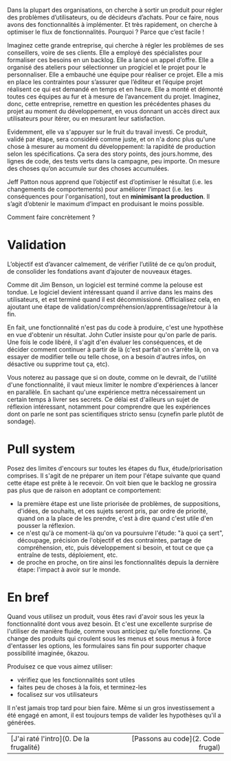 Dans  la plupart des organisations, on cherche à sortir un produit pour régler des problèmes d’utilisateurs, ou de décideurs d’achats. Pour ce faire, nous avons des fonctionnalités à implémenter. Et très rapidement, on cherche à optimiser le flux de fonctionnalités.  Pourquoi ? Parce que c’est facile !

Imaginez cette grande entreprise, qui cherche à régler les problèmes de ses conseillers, voire de ses clients. Elle a employé des spécialistes pour formaliser ces besoins en un backlog. Elle a lancé un appel d’offre. Elle a organisé des ateliers pour sélectionner un progiciel et le projet pour le personnaliser. Elle a embauché une équipe pour réaliser ce projet. Elle a mis en place les contraintes pour s’assurer que l’éditeur et l’équipe projet réalisent ce qui est demandé en temps et en heure. Elle a monté et démonté toutes ces équipes au fur et à mesure de l’avancement du projet.  Imaginez, donc, cette entreprise, remettre en question les précédentes phases du projet au moment du développement, en vous donnant un accès direct aux utilisateurs pour itérer, ou en mesurant leur satisfaction.

Evidemment, elle va s'appuyer sur le fruit du travail investi. Ce produit, validé par étape, sera considéré comme juste, et on n'a donc plus qu'une chose à mesurer au moment du développement: la rapidité de production selon les spécifications. Ça sera des story points, des jours.homme, des lignes de code, des tests verts dans la campagne, peu importe. On mesure des choses qu’on accumule sur des choses accumulées.

Jeff Patton nous apprend que l’objectif est d’optimiser le résultat (i.e. les changements de comportements) pour améliorer l’impact (i.e. les conséquences pour l'organisation), tout en **minimisant la production**. Il s’agit d’obtenir le maximum d’impact en produisant le moins possible.

Comment faire concrètement ?

# Validation
L’objectif est d’avancer calmement, de vérifier l’utilité de ce qu’on produit, de consolider les fondations avant d’ajouter de nouveaux étages.

Comme dit Jim Benson, un logiciel est terminé comme la pelouse est tondue. Le logiciel devient intéressant quand il arrive dans les mains des utilisateurs, et est terminé quand il est décommissioné. Officialisez cela, en ajoutant une étape de validation/compréhension/apprentissage/retour à la fin.

En fait, une fonctionnalité n'est pas du code à produire, c'est une hypothèse en vue d'obtenir un résultat. John Cutler insiste pour qu'on parle de paris. Une fois le code libéré, il s'agit d'en évaluer les conséquences, et de décider comment continuer à partir de là (c'est parfait on s'arrête là, on va essayer de modifier telle ou telle chose, on a besoin d'autres infos, on désactive ou supprime tout ça, etc).

Vous noterez au passage que si on doute, comme on le devrait, de l'utilité d'une fonctionnalité, il vaut mieux limiter le nombre d'expériences à lancer en parallèle. En sachant qu'une expérience mettra nécessairement un certain temps à livrer ses secrets. Ce délai est d'ailleurs un sujet de réflexion intéressant, notamment pour comprendre que les expériences dont on parle ne sont pas scientifiques stricto sensu (cynefin parle plutôt de sondage).

# Pull system

Posez des limites d'encours sur toutes les étapes du flux, étude/priorisation comprises. Il s'agit de ne préparer un item pour l'étape suivante que quand cette étape est prête à le recevoir. On voit bien que le backlog ne grossira pas plus que de raison en adoptant ce comportement:

* la première étape est une liste priorisée de problèmes, de suppositions, d'idées, de souhaits, et ces sujets seront pris, par ordre de priorité, quand on a la place de les prendre, c'est à dire quand c'est utile d'en pousser la réflexion.
* ce n'est qu'à ce moment-là qu'on va poursuivre l'étude: "à quoi ça sert", découpage, précision de l'objectif et des contraintes, partage de compréhension, etc, puis développement si besoin, et tout ce que ça entraîne de tests, déploiement, etc.
* de proche en proche, on tire ainsi les fonctionnalités depuis la dernière étape: l'impact à avoir sur le monde.

# En bref

Quand vous utilisez un produit, vous êtes ravi d'avoir sous les yeux la fonctionnalité dont vous avez besoin. Et c'est une excellente surprise de l'utiliser de manière fluide, comme vous anticipez qu'elle fonctionne. Ça change des produits qui croulent sous les menus et sous menus à force d'entasser les options, les formulaires sans fin pour supporter chaque possibilité imaginée, ôkazou.

Produisez ce que vous aimez utiliser:

- vérifiez que les fonctionnalités sont utiles
- faites peu de choses à la fois, et terminez-les
- focalisez sur vos utilisateurs

Il n'est jamais trop tard pour bien faire. Même si un gros investissement a été engagé en amont, il est toujours temps de valider les hypothèses qu'il a générées.

|                                         |                                   |
| --------------------------------------- | --------------------------------: |
| [J'ai raté l'intro](0. De la frugalité) | [Passons au code](2. Code frugal) |


